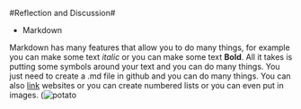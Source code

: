 #Reflection and Discussion#
- Markdown

Markdown has many features that allow you to do many things, for example you can make some text *italic* or you can make some text **Bold**. All it takes is putting some symbols around your text and you can do many things. You just need to create a .md file in github and you can do many things. You can also [link](https://www.youtube.com/watch?v=dQw4w9WgXcQ) websites or you can create numbered lists or you can even put in images. (![potato](https://user-images.githubusercontent.com/30244378/126197229-a0f04ee7-8be5-404c-9cc1-d0a719719ef9.png)

